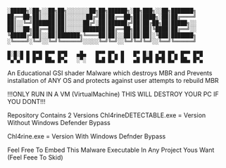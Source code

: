 

	░█████╗░██╗░░██╗██╗░░░░░░░██╗██╗██████╗░██╗███╗░░██╗███████╗
	██╔══██╗██║░░██║██║░░░░░░██╔╝██║██╔══██╗██║████╗░██║██╔════╝
	██║░░╚═╝███████║██║░░░░░██╔╝░██║██████╔╝██║██╔██╗██║█████╗░░
	██║░░██╗██╔══██║██║░░░░░███████║██╔══██╗██║██║╚████║██╔══╝░░
	╚█████╔╝██║░░██║███████╗╚════██║██║░░██║██║██║░╚███║███████╗
	░╚════╝░╚═╝░░╚═╝╚══════╝░░░░░╚═╝╚═╝░░╚═╝╚═╝╚═╝░░╚══╝╚══════╝

	█░█░█ █ █▀█ █▀▀ █▀█   ▄█▄   █▀▀ █▀▄ █   █▀ █░█ ▄▀█ █▀▄ █▀▀ █▀█
	▀▄▀▄▀ █ █▀▀ ██▄ █▀▄   ░▀░   █▄█ █▄▀ █   ▄█ █▀█ █▀█ █▄▀ ██▄ █▀▄


An Educational GSI shader Malware which destroys MBR and Prevents installation of ANY OS and protects against user attempts to rebuild MBR

!!!ONLY RUN IN A VM (VirtualMachine) THIS WILL DESTROY YOUR PC IF YOU DONT!!!

Repository Contains 2 Versions
Chl4rineDETECTABLE.exe = Version Without Windows Defender Bypass

Chl4rine.exe = Version With Windows Defnder Bypass

Feel Free To Embed This Malware Executable In Any Project Yous Want (Feel Feee To Skid)
